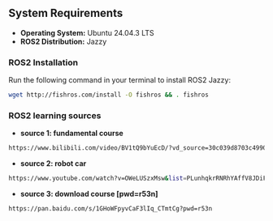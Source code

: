 ## System Requirements

- **Operating System:** Ubuntu 24.04.3 LTS  
- **ROS2 Distribution:** Jazzy  

### ROS2 Installation

Run the following command in your terminal to install ROS2 Jazzy:

```bash
wget http://fishros.com/install -O fishros && . fishros
```


### ROS2 learning sources

- **source 1: fundamental course**
```bash
https://www.bilibili.com/video/BV1tQ9bYuEcD/?vd_source=30c039d8703c4990cf4cba7394ce4009&spm_id_from=333.788.player.switch&p=14
```

- **source 2: robot car**
```bash
https://www.youtube.com/watch?v=OWeLUSzxMsw&list=PLunhqkrRNRhYAffV8JDiFOatQXuU-NnxT&index=2
```

- **source 3: download course [pwd=r53n]**
```bash
https://pan.baidu.com/s/1GHoWFpyvCaF3lIq_CTmtCg?pwd=r53n
```
